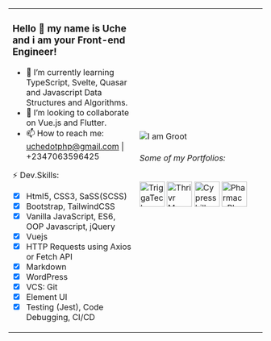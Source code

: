 <table><tr><td valign="middle" width="50%">
  
### Hello 👋 my name is Uche and i am your Front-end Engineer!

- 🌱 I’m currently learning TypeScript, Svelte, Quasar and Javascript Data Structures and Algorithms.
- 👯 I’m looking to collaborate on Vue.js and Flutter.
- 📫 How to reach me: uchedotphp@gmail.com | +2347063596425

⚡ Dev.Skills:
* [x] Html5, CSS3, SaSS(SCSS)
* [x] Bootstrap, TailwindCSS
* [x] Vanilla JavaScript, ES6, OOP Javascript, jQuery
* [x] Vuejs
* [x] HTTP Requests using Axios or Fetch API
* [x] Markdown
* [x] WordPress
* [x] VCS: Git
* [x] Element UI
* [x] Testing (Jest), Code Debugging, CI/CD

</td><td valign="middle" width="50%">

![I am Groot](https://www.triggatech.com/Groot-PNG-Image-Transparent.png)
###### Some of my Portfolios:
<p>
	<a href="https://triggatech.com"><img height="50" src="https://www.triggatech.com/TriggaTechLogo.png" alt="TriggaTech"></a>
	<a href="http://thrivrmagazine.com/"><img height="50" src="https://www.triggatech.com/Thrivr-Logo.png" alt="Thrivr Magazine"></a>
	<a href="http://cypresshillconsulting.com/"><img height="50" src="https://www.triggatech.com/cypresshillconsulting_logo.png" alt="Cypresshill Consulting"></a>
	<a href="https://pharmacyplusltd.com/" target="_blank"><img height="50" src="https://www.triggatech.com/PharmacyPlusLogo.png" alt="PharmacyPlus Ltd."></a>
</p>

</td></tr></table>
